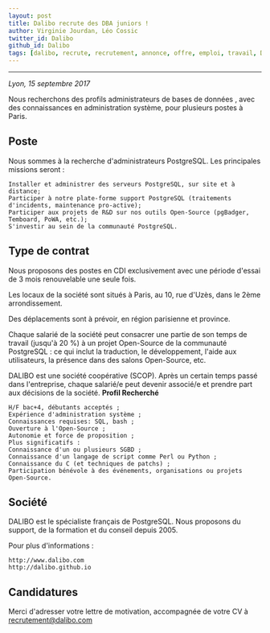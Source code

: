 ```yaml
---
layout: post
title: Dalibo recrute des DBA juniors !
author: Virginie Jourdan, Léo Cossic
twitter_id: Dalibo
github_id: Dalibo
tags: [dalibo, recrute, recrutement, annonce, offre, emploi, travail, DBA, base de données, PostgreSQL]
---
```


---
*Lyon, 15 septembre 2017*

Nous recherchons des profils administrateurs de bases de données , avec des connaissances en administration système, pour plusieurs postes à Paris.

<!--MORE-->

Poste
---
Nous sommes à la recherche d'administrateurs PostgreSQL. Les principales missions seront :

    Installer et administrer des serveurs PostgreSQL, sur site et à distance;
    Participer à notre plate-forme support PostgreSQL (traitements d'incidents, maintenance pro-active);
    Participer aux projets de R&D sur nos outils Open-Source (pgBadger, Temboard, PoWA, etc.);
    S'investir au sein de la communauté PostgreSQL.

Type de contrat
---
Nous proposons des postes en CDI exclusivement avec une période d'essai de 3 mois renouvelable une seule fois.

Les locaux de la société sont situés à Paris, au 10, rue d'Uzès, dans le 2ème arrondissement.

Des déplacements sont à prévoir, en région parisienne et province.

Chaque salarié de la société peut consacrer une partie de son temps de travail (jusqu'à 20 %) à un projet Open-Source de la communauté PostgreSQL : ce qui inclut la traduction, le développement, l'aide aux utilisateurs, la présence dans des salons Open-Source, etc.

DALIBO est une société coopérative (SCOP). Après un certain temps passé dans l'entreprise, chaque salarié/e peut devenir associé/e et prendre part aux décisions de la société.
__Profil Recherché__

    H/F bac+4, débutants acceptés ;
    Expérience d'administration système ;
    Connaissances requises: SQL, bash ;
    Ouverture à l'Open-Source ;
    Autonomie et force de proposition ;
    Plus significatifs :
    Connaissance d'un ou plusieurs SGBD ;
    Connaissance d'un langage de script comme Perl ou Python ;
    Connaissance du C (et techniques de patchs) ;
    Participation bénévole à des événements, organisations ou projets Open-Source.

Société
---
DALIBO est le spécialiste français de PostgreSQL. Nous proposons du support, de la formation et du conseil depuis 2005.

Pour plus d'informations :

    http://www.dalibo.com
    http://dalibo.github.io

Candidatures
---
Merci d'adresser votre lettre de motivation, accompagnée de votre CV à recrutement@dalibo.com

